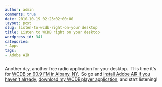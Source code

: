 ```yaml
---
author: admin
comments: true
date: 2010-10-19 02:23:02+00:00
layout: post
slug: listen-to-wcdb-right-on-your-desktop
title: Listen to WCDB right on your desktop
wordpress_id: 341
categories:
- Apps
tags:
- Adobe AIR
---
```


Another day, another free radio application for your desktop.  This time it's for [WCDB on 90.9 FM in Albany, NY](http://www.wcdbfm.com/).  So go and [install Adobe AIR if you haven't already](http://get.adobe.com/air/), [download my WCDB player application](/static/WCDBPlayer.air), and start listening!
